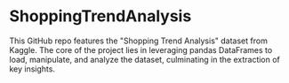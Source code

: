 # ShoppingTrendAnalysis
This GitHub repo features the "Shopping Trend Analysis" dataset from Kaggle. The core of the project lies in leveraging pandas DataFrames to load, manipulate, and analyze the dataset, culminating in the extraction of key insights.
